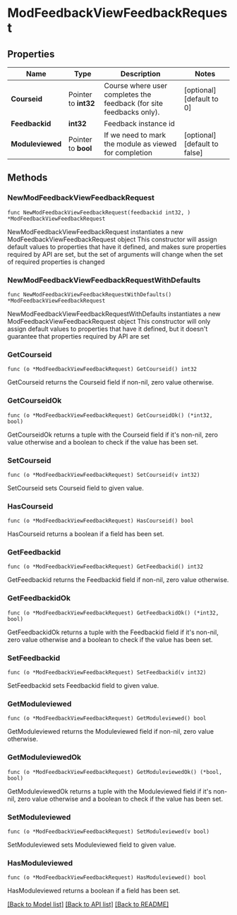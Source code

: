 # ModFeedbackViewFeedbackRequest

## Properties

Name | Type | Description | Notes
------------ | ------------- | ------------- | -------------
**Courseid** | Pointer to **int32** | Course where user completes the feedback (for site feedbacks only). | [optional] [default to 0]
**Feedbackid** | **int32** | Feedback instance id | 
**Moduleviewed** | Pointer to **bool** | If we need to mark the module as viewed for completion | [optional] [default to false]

## Methods

### NewModFeedbackViewFeedbackRequest

`func NewModFeedbackViewFeedbackRequest(feedbackid int32, ) *ModFeedbackViewFeedbackRequest`

NewModFeedbackViewFeedbackRequest instantiates a new ModFeedbackViewFeedbackRequest object
This constructor will assign default values to properties that have it defined,
and makes sure properties required by API are set, but the set of arguments
will change when the set of required properties is changed

### NewModFeedbackViewFeedbackRequestWithDefaults

`func NewModFeedbackViewFeedbackRequestWithDefaults() *ModFeedbackViewFeedbackRequest`

NewModFeedbackViewFeedbackRequestWithDefaults instantiates a new ModFeedbackViewFeedbackRequest object
This constructor will only assign default values to properties that have it defined,
but it doesn't guarantee that properties required by API are set

### GetCourseid

`func (o *ModFeedbackViewFeedbackRequest) GetCourseid() int32`

GetCourseid returns the Courseid field if non-nil, zero value otherwise.

### GetCourseidOk

`func (o *ModFeedbackViewFeedbackRequest) GetCourseidOk() (*int32, bool)`

GetCourseidOk returns a tuple with the Courseid field if it's non-nil, zero value otherwise
and a boolean to check if the value has been set.

### SetCourseid

`func (o *ModFeedbackViewFeedbackRequest) SetCourseid(v int32)`

SetCourseid sets Courseid field to given value.

### HasCourseid

`func (o *ModFeedbackViewFeedbackRequest) HasCourseid() bool`

HasCourseid returns a boolean if a field has been set.

### GetFeedbackid

`func (o *ModFeedbackViewFeedbackRequest) GetFeedbackid() int32`

GetFeedbackid returns the Feedbackid field if non-nil, zero value otherwise.

### GetFeedbackidOk

`func (o *ModFeedbackViewFeedbackRequest) GetFeedbackidOk() (*int32, bool)`

GetFeedbackidOk returns a tuple with the Feedbackid field if it's non-nil, zero value otherwise
and a boolean to check if the value has been set.

### SetFeedbackid

`func (o *ModFeedbackViewFeedbackRequest) SetFeedbackid(v int32)`

SetFeedbackid sets Feedbackid field to given value.


### GetModuleviewed

`func (o *ModFeedbackViewFeedbackRequest) GetModuleviewed() bool`

GetModuleviewed returns the Moduleviewed field if non-nil, zero value otherwise.

### GetModuleviewedOk

`func (o *ModFeedbackViewFeedbackRequest) GetModuleviewedOk() (*bool, bool)`

GetModuleviewedOk returns a tuple with the Moduleviewed field if it's non-nil, zero value otherwise
and a boolean to check if the value has been set.

### SetModuleviewed

`func (o *ModFeedbackViewFeedbackRequest) SetModuleviewed(v bool)`

SetModuleviewed sets Moduleviewed field to given value.

### HasModuleviewed

`func (o *ModFeedbackViewFeedbackRequest) HasModuleviewed() bool`

HasModuleviewed returns a boolean if a field has been set.


[[Back to Model list]](../README.md#documentation-for-models) [[Back to API list]](../README.md#documentation-for-api-endpoints) [[Back to README]](../README.md)


